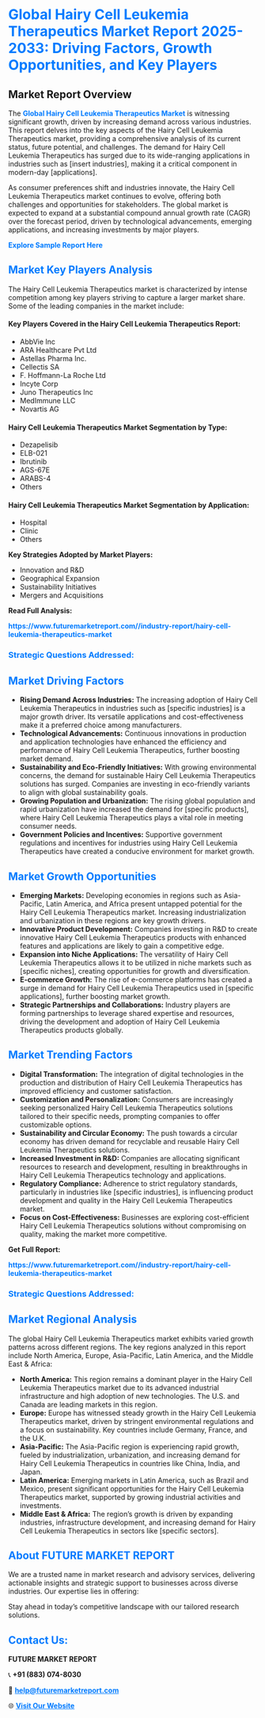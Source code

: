 <h1 style="color: #007BFF;">Global Hairy Cell Leukemia Therapeutics Market Report 2025-2033: Driving Factors, Growth Opportunities, and Key Players</h1>

<section id="overview">
<h2>Market Report Overview</h2>
<p>The <a href="https://www.futuremarketreport.com//industry-report/hairy-cell-leukemia-therapeutics-market" style="color: #007BFF; text-decoration: none;"><strong>Global Hairy Cell Leukemia Therapeutics Market</strong></a> is witnessing significant growth, driven by increasing demand across various industries. This report delves into the key aspects of the Hairy Cell Leukemia Therapeutics market, providing a comprehensive analysis of its current status, future potential, and challenges. The demand for Hairy Cell Leukemia Therapeutics has surged due to its wide-ranging applications in industries such as [insert industries], making it a critical component in modern-day [applications].</p>
<p>As consumer preferences shift and industries innovate, the Hairy Cell Leukemia Therapeutics market continues to evolve, offering both challenges and opportunities for stakeholders. The global market is expected to expand at a substantial compound annual growth rate (CAGR) over the forecast period, driven by technological advancements, emerging applications, and increasing investments by major players.</p>
</section>

<section id="overview">
<p><a href="https://www.futuremarketreport.com//request-sample/reportId=54574" style="color: #007BFF; text-decoration: none;"><strong>Explore Sample Report Here</strong></a></p>
</section>

<section id="key-players">
<h2 style="color: #007BFF;">Market Key Players Analysis</h2>
<p>The Hairy Cell Leukemia Therapeutics market is characterized by intense competition among key players striving to capture a larger market share. Some of the leading companies in the market include:</p>
<h4>Key Players Covered in the Hairy Cell Leukemia Therapeutics Report:</h4>
<ul><li>AbbVie Inc</li><li>ARA Healthcare Pvt Ltd</li><li>Astellas Pharma Inc.</li><li>Cellectis SA</li><li>F. Hoffmann-La Roche Ltd</li><li>Incyte Corp</li><li>Juno Therapeutics Inc</li><li>MedImmune LLC</li><li>Novartis AG</li></ul>
<h4>Hairy Cell Leukemia Therapeutics Market Segmentation by Type:</h4>
<ul><li>Dezapelisib</li><li>ELB-021</li><li>Ibrutinib</li><li>AGS-67E</li><li>ARABS-4</li><li>Others</li></ul>

<h4>Hairy Cell Leukemia Therapeutics Market Segmentation by Application:</h4>
<ul><li>Hospital</li><li>Clinic</li><li>Others</li></ul>
<p><strong>Key Strategies Adopted by Market Players:</strong></p>
<ul>
<li>Innovation and R&D</li>
<li>Geographical Expansion</li>
<li>Sustainability Initiatives</li>
<li>Mergers and Acquisitions</li>
</ul>
</section>

<section>
<p><strong>Read Full Analysis: </strong></p><a href="https://www.futuremarketreport.com//industry-report/hairy-cell-leukemia-therapeutics-market" style="color: #007BFF; text-decoration: none;"><strong>https://www.futuremarketreport.com//industry-report/hairy-cell-leukemia-therapeutics-market</strong></a>
<h3 style="color: #007BFF;">Strategic Questions Addressed:</h3>
</section>

<section id="driving-factors">
<h2 style="color: #007BFF;">Market Driving Factors</h2>
<ul>
<li><strong>Rising Demand Across Industries:</strong> The increasing adoption of Hairy Cell Leukemia Therapeutics in industries such as [specific industries] is a major growth driver. Its versatile applications and cost-effectiveness make it a preferred choice among manufacturers.</li>
<li><strong>Technological Advancements:</strong> Continuous innovations in production and application technologies have enhanced the efficiency and performance of Hairy Cell Leukemia Therapeutics, further boosting market demand.</li>
<li><strong>Sustainability and Eco-Friendly Initiatives:</strong> With growing environmental concerns, the demand for sustainable Hairy Cell Leukemia Therapeutics solutions has surged. Companies are investing in eco-friendly variants to align with global sustainability goals.</li>
<li><strong>Growing Population and Urbanization:</strong> The rising global population and rapid urbanization have increased the demand for [specific products], where Hairy Cell Leukemia Therapeutics plays a vital role in meeting consumer needs.</li>
<li><strong>Government Policies and Incentives:</strong> Supportive government regulations and incentives for industries using Hairy Cell Leukemia Therapeutics have created a conducive environment for market growth.</li>
</ul>
</section>

<section id="growth-opportunities">
<h2 style="color: #007BFF;">Market Growth Opportunities</h2>
<ul>
<li><strong>Emerging Markets:</strong> Developing economies in regions such as Asia-Pacific, Latin America, and Africa present untapped potential for the Hairy Cell Leukemia Therapeutics market. Increasing industrialization and urbanization in these regions are key growth drivers.</li>
<li><strong>Innovative Product Development:</strong> Companies investing in R&D to create innovative Hairy Cell Leukemia Therapeutics products with enhanced features and applications are likely to gain a competitive edge.</li>
<li><strong>Expansion into Niche Applications:</strong> The versatility of Hairy Cell Leukemia Therapeutics allows it to be utilized in niche markets such as [specific niches], creating opportunities for growth and diversification.</li>
<li><strong>E-commerce Growth:</strong> The rise of e-commerce platforms has created a surge in demand for Hairy Cell Leukemia Therapeutics used in [specific applications], further boosting market growth.</li>
<li><strong>Strategic Partnerships and Collaborations:</strong> Industry players are forming partnerships to leverage shared expertise and resources, driving the development and adoption of Hairy Cell Leukemia Therapeutics products globally.</li>
</ul>
</section>

<section id="trending-factors">
<h2 style="color: #007BFF;">Market Trending Factors</h2>
<ul>
<li><strong>Digital Transformation:</strong> The integration of digital technologies in the production and distribution of Hairy Cell Leukemia Therapeutics has improved efficiency and customer satisfaction.</li>
<li><strong>Customization and Personalization:</strong> Consumers are increasingly seeking personalized Hairy Cell Leukemia Therapeutics solutions tailored to their specific needs, prompting companies to offer customizable options.</li>
<li><strong>Sustainability and Circular Economy:</strong> The push towards a circular economy has driven demand for recyclable and reusable Hairy Cell Leukemia Therapeutics solutions.</li>
<li><strong>Increased Investment in R&D:</strong> Companies are allocating significant resources to research and development, resulting in breakthroughs in Hairy Cell Leukemia Therapeutics technology and applications.</li>
<li><strong>Regulatory Compliance:</strong> Adherence to strict regulatory standards, particularly in industries like [specific industries], is influencing product development and quality in the Hairy Cell Leukemia Therapeutics market.</li>
<li><strong>Focus on Cost-Effectiveness:</strong> Businesses are exploring cost-efficient Hairy Cell Leukemia Therapeutics solutions without compromising on quality, making the market more competitive.</li>
</ul>
</section>

<section>
<p><strong>Get Full Report: </strong></p><a href="https://www.futuremarketreport.com//industry-report/hairy-cell-leukemia-therapeutics-market" style="color: #007BFF; text-decoration: none;"><strong>https://www.futuremarketreport.com//industry-report/hairy-cell-leukemia-therapeutics-market</strong></a>
<h3 style="color: #007BFF;">Strategic Questions Addressed:</h3>
</section>


<section id="regional-analysis">
<h2 style="color: #007BFF;">Market Regional Analysis</h2>
<p>The global Hairy Cell Leukemia Therapeutics market exhibits varied growth patterns across different regions. The key regions analyzed in this report include North America, Europe, Asia-Pacific, Latin America, and the Middle East & Africa:</p>
<ul>
<li><strong>North America:</strong> This region remains a dominant player in the Hairy Cell Leukemia Therapeutics market due to its advanced industrial infrastructure and high adoption of new technologies. The U.S. and Canada are leading markets in this region.</li>
<li><strong>Europe:</strong> Europe has witnessed steady growth in the Hairy Cell Leukemia Therapeutics market, driven by stringent environmental regulations and a focus on sustainability. Key countries include Germany, France, and the U.K.</li>
<li><strong>Asia-Pacific:</strong> The Asia-Pacific region is experiencing rapid growth, fueled by industrialization, urbanization, and increasing demand for Hairy Cell Leukemia Therapeutics in countries like China, India, and Japan.</li>
<li><strong>Latin America:</strong> Emerging markets in Latin America, such as Brazil and Mexico, present significant opportunities for the Hairy Cell Leukemia Therapeutics market, supported by growing industrial activities and investments.</li>
<li><strong>Middle East & Africa:</strong> The region’s growth is driven by expanding industries, infrastructure development, and increasing demand for Hairy Cell Leukemia Therapeutics in sectors like [specific sectors].</li>
</ul>
</section>

<footer>
<h2 style="color: #007BFF;">About FUTURE MARKET REPORT</h2>
<p>We are a trusted name in market research and advisory services, delivering actionable insights and strategic support to businesses across diverse industries. Our expertise lies in offering:</p>

<p>Stay ahead in today’s competitive landscape with our tailored research solutions.</p>

<h2 style="color: #007BFF;">Contact Us:</h2>
<p><strong>FUTURE MARKET REPORT</strong></p>
<p>📞 <strong>+91 (883) 074-8030</strong></p>
<p>📧 <strong><a href="mailto:help@futuremarketreport.com" style="color: #007BFF;">help@futuremarketreport.com</a></strong></p>
<p>🌐 <strong><a href="https://www.futuremarketreport.com/" style="color: #007BFF;">Visit Our Website</a></strong></p>
</footer>